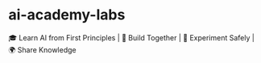 # ai-academy-labs
🎓 Learn AI from First Principles | 🤝 Build Together | 🔬 Experiment Safely | 🌍 Share Knowledge
